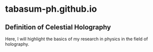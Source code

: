 # tabasum-ph.github.io

## Definition of Celestial Holography

Here, I will highlight the basics of my research in physics in the field of holography. 
